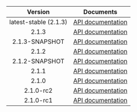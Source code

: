| Version | Documents |
|:---:|---|
| latest-stable (2.1.3) | [API documentation](latest-stable) |
| 2.1.3 | [API documentation](2.1.3) |
| 2.1.3-SNAPSHOT | [API documentation](2.1.3-SNAPSHOT) |
| 2.1.2 | [API documentation](2.1.2) |
| 2.1.2-SNAPSHOT | [API documentation](2.1.2-SNAPSHOT) |
| 2.1.1 | [API documentation](2.1.1) |
| 2.1.0 | [API documentation](2.1.0) |
| 2.1.0-rc2 | [API documentation](2.1.0-rc2) |
| 2.1.0-rc1 | [API documentation](2.1.0-rc1) |
